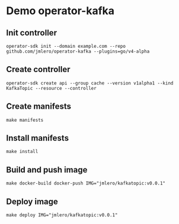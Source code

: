 # Demo operator-kafka 

## Init controller

```
operator-sdk init --domain example.com --repo github.com/jmlero/operator-kafka --plugins=go/v4-alpha
```

## Create controller

```
operator-sdk create api --group cache --version v1alpha1 --kind KafkaTopic --resource --controller
```

## Create manifests

```
make manifests
```

## Install manifests

```
make install
```

## Build and push image

```
make docker-build docker-push IMG="jmlero/kafkatopic:v0.0.1"
```

## Deploy image

```
make deploy IMG="jmlero/kafkatopic:v0.0.1"
```

